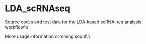 # LDA_scRNAseq

Source codes and test data for the LDA-based scRNA-seq analysis workflow\n

More usage information comming soon!\n

